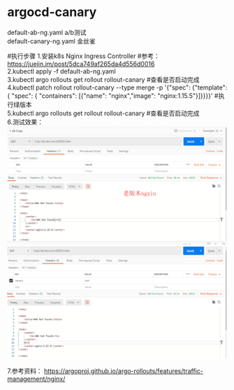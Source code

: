 # argocd-canary
default-ab-ng.yaml  a/b测试  
default-canary-ng.yaml 金丝雀   


#执行步骤
1.安装k8s Nginx Ingress Controller   #参考：https://juejin.im/post/5dca749af265da4d556d0016      
2.kubectl apply -f default-ab-ng.yaml   
3.kubectl argo rollouts get rollout rollout-canary  #查看是否启动完成 
4.kubectl patch rollout rollout-canary --type merge -p '{"spec": {"template": { "spec": { "containers": [{"name": "nginx","image": "nginx:1.15.5"}]}}}}' #执行绿版本  
5.kubectl argo rollouts get rollout rollout-canary  #查看是否启动完成   
6.测试效果： 
![image](https://github.com/xiaomin0322/my-argocd-ab/blob/master/old.png) 
![image](https://github.com/xiaomin0322/my-argocd-ab/blob/master/new.png)

7.参考资料： 
https://argoproj.github.io/argo-rollouts/features/traffic-management/nginx/ 
